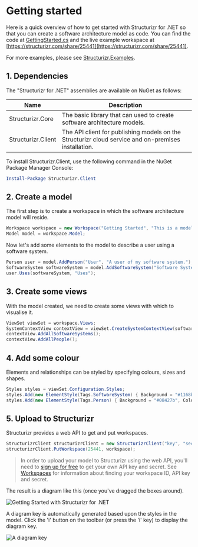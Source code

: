 # Getting started

Here is a quick overview of how to get started with Structurizr for .NET so that you can create a software architecture model as code. You can find the code at [GettingStarted.cs](https://github.com/structurizr/dotnet/blob/master/Structurizr.Examples/GettingStarted.cs) and the live example workspace at [https://structurizr.com/share/25441](https://structurizr.com/share/25441).

For more examples, please see [Structurizr.Examples](https://github.com/structurizr/dotnet/tree/master/Structurizr.Examples).

## 1. Dependencies

The "Structurizr for .NET" assemblies are available on NuGet as follows:

Name                    | Description
---------------------   | ---------------------------------------------------------------------------------------------------------------------------
Structurizr.Core        | The basic library that can used to create software architecture models.
Structurizr.Client		| The API client for publishing models on the Structurizr cloud service and on-premises installation.

To install Structurizr.Client, use the following command in the NuGet Package Manager Console:

```powershell
Install-Package Structurizr.Client
```

## 2. Create a model

The first step is to create a workspace in which the software architecture model will reside.

```c#
Workspace workspace = new Workspace("Getting Started", "This is a model of my software system.");
Model model = workspace.Model;
```

Now let's add some elements to the model to describe a user using a software system.

```c#
Person user = model.AddPerson("User", "A user of my software system.");
SoftwareSystem softwareSystem = model.AddSoftwareSystem("Software System", "My software system.");
user.Uses(softwareSystem, "Uses");
```

## 3. Create some views

With the model created, we need to create some views with which to visualise it.

```c#
ViewSet viewSet = workspace.Views;
SystemContextView contextView = viewSet.CreateSystemContextView(softwareSystem, "SystemContext", "An example of a System Context diagram.");
contextView.AddAllSoftwareSystems();
contextView.AddAllPeople();
```

## 4. Add some colour

Elements and relationships can be styled by specifying colours, sizes and shapes.

```c#
Styles styles = viewSet.Configuration.Styles;
styles.Add(new ElementStyle(Tags.SoftwareSystem) { Background = "#1168bd", Color = "#ffffff" });
styles.Add(new ElementStyle(Tags.Person) { Background = "#08427b", Color = "#ffffff", Shape = Shape.Person });
```

## 5. Upload to Structurizr

Structurizr provides a web API to get and put workspaces.

```c#
StructurizrClient structurizrClient = new StructurizrClient("key", "secret");
structurizrClient.PutWorkspace(25441, workspace);
```

> In order to upload your model to Structurizr using the web API, you'll need to [sign up for free](https://structurizr.com/signup) to get your own API key and secret. See [Workspaces](https://structurizr.com/help/workspaces) for information about finding your workspace ID, API key and secret.

The result is a diagram like this (once you've dragged the boxes around).

![Getting Started with Structurizr for .NET](images/getting-started.png)

A diagram key is automatically generated based upon the styles in the model. Click the 'i' button on the toolbar (or press the 'i' key) to display the diagram key.

![A diagram key](images/getting-started-diagram-key.png)